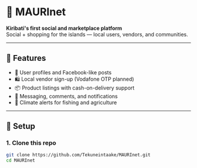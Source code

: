 # 🌴 MAURInet

**Kiribati's first social and marketplace platform**  
Social + shopping for the islands — local users, vendors, and communities.

---

## 🌟 Features

- 👥 User profiles and Facebook-like posts
- 🛍️ Local vendor sign-up (Vodafone OTP planned)
- 📦 Product listings with cash-on-delivery support
- 💬 Messaging, comments, and notifications
- 🌊 Climate alerts for fishing and agriculture

---

## 🚀 Setup

### 1. Clone this repo
```bash
git clone https://github.com/Tekuneintaake/MAURInet.git
cd MAURInet
